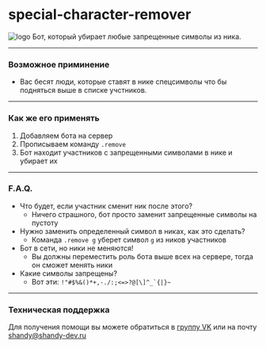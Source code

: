 # special-character-remover
![logo](https://media.discordapp.net/attachments/680742104187797606/793788881484120074/special-character-remover.png "Логотип")
Бот, который убирает любые запрещенные символы из ника.
___
### Возможное приминение
* Вас бесят люди, которые ставят в нике спецсимволы что бы подняться выше в списке учстников. 
___
### Как же его применять
1. Добавляем бота на сервер
2. Прописываем команду `.remove`
3. Бот находит участников с запрещенными символами в нике и убирает их
___
### F.A.Q.
* Что будет, если участник сменит ник после этого?
    * Ничего страшного, бот просто заменит запрещенные символы на пустоту
* Нужно заменить определенный символ в никах, как это сделать?
    * Команда `.remove g` уберет символ `g` из ников участников
* Бот в сети, но ники не меняются!
    * Вы должны переместить роль бота выше всех на сервере, тогда он сможет менять ники
* Какие символы запрещены?
    * Вот эти: ```!"#$%&()*+,-./:;<=>?@[\]^_`{|}~```
___
### Техническая поддержка
Для получения помощи вы можете обратиться в [группу VK](https://vk.com/shandy_dev "пиши в ЛС сообщества") или на почту <shandy@shandy-dev.ru>